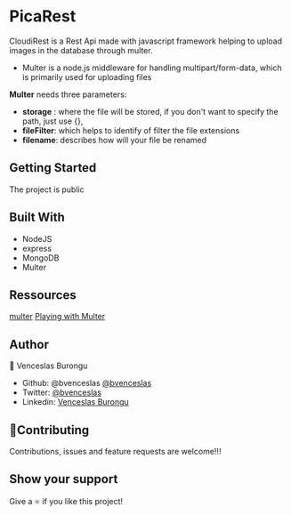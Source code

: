 # PicaRest

CloudiRest is a Rest Api made with javascript framework helping to upload images in the database through multer.
- Multer is a node.js middleware for handling multipart/form-data, which is primarily used for uploading files

**Multer** needs three parameters:
- **storage** : where the file will be stored, if you don't want to specify the path, just use {},
- **fileFilter**: which helps to identify of filter the file extensions
- **filename**: describes how will your file be renamed

## Getting Started

The project is public

## Built With

- NodeJS
- express
- MongoDB
- Multer

## Ressources

[multer](https://www.npmjs.com/package/multer)
[Playing with Multer](https://levelup.gitconnected.com/playing-with-multer-a8a3378194ed)
## Author

👤 Venceslas Burongu

- Github: @bvenceslas [@bvenceslas](https://github.com/bvenceslas)
- Twitter: [@bvenceslas](https://twitter.com/bvenceslas)
- Linkedin: [Venceslas Burongu](https://www.linkedin.com/in/venceslas-burongu-8271b519a/)

## 🤝Contributing

Contributions, issues and feature requests are welcome!!!

## Show your support

Give a ⭐️ if you like this project!



